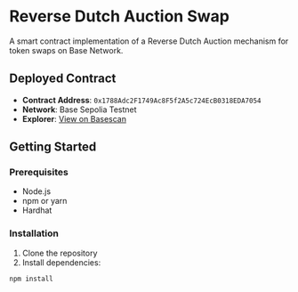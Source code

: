 # Reverse Dutch Auction Swap

A smart contract implementation of a Reverse Dutch Auction mechanism for token swaps on Base Network.

## Deployed Contract

- **Contract Address**: `0x1788Adc2F1749Ac8F5f2A5c724EcB0318EDA7054`
- **Network**: Base Sepolia Testnet
- **Explorer**: [View on Basescan](https://sepolia.basescan.org/address/0x1788Adc2F1749Ac8F5f2A5c724EcB0318EDA7054#code)

## Getting Started

### Prerequisites

- Node.js
- npm or yarn
- Hardhat

### Installation

1. Clone the repository
2. Install dependencies:
```bash
npm install